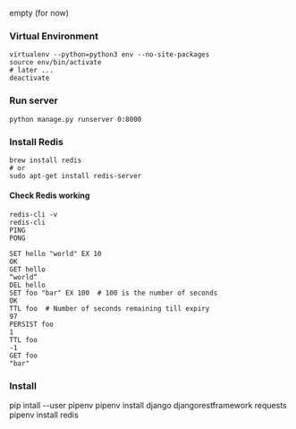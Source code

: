 empty (for now)

### Virtual Environment

```
virtualenv --python=python3 env --no-site-packages
source env/bin/activate
# later ...
deactivate
```

### Run server

```
python manage.py runserver 0:8000
```

### Install Redis

```
brew install redis
# or
sudo apt-get install redis-server
```

#### Check Redis working

```
redis-cli -v
redis-cli
PING
PONG
```

```
SET hello "world" EX 10
OK
GET hello
“world”
DEL hello
SET foo "bar" EX 100  # 100 is the number of seconds
OK
TTL foo  # Number of seconds remaining till expiry
97
PERSIST foo
1
TTL foo
-1
GET foo
"bar"
```



### Install

pip intall --user pipenv
pipenv install django djangorestframework requests
pipenv install redis












